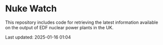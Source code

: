# Nuke Watch

This repository includes code for retrieving the latest information available on the output of EDF nuclear power plants in the UK.

Last updated: 2025-01-16 01:04
